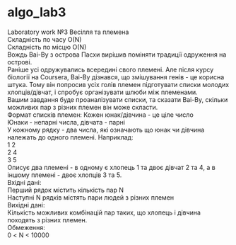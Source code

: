 # algo_lab3
Laboratory work №3
Весілля та племена\
Складність по часу O(N)\
Складність по місцю O(N)\
Вождь Ваі-Ву з острова Пасхи вирішив поміняти традиції одруження на острові.\
Раніше усі одружувались всередині свого племені. Але після курсу біології на Coursera,
Ваі-Ву дізнався, що змішування генів - це корисна штука. Тому він попросив усіх голів
племен підготувати списки молодих хлопців/дівчат, і спробує організувати шлюби між
племенами.\
Вашим завдання буде проаналізувати списки, та сказати Ваі-Ву, скільки можливих пар з
різних племен він може скласти.\
Формат списків племен:
Кожен юнак/дівчина - це ціле число\
Юнаки - непарні числа, дівчата - парні\
У кожному рядку - два числа, які означають що юнак чи дівчина належать до
одного племені. Наприклад:\
1 2\
2 4\
3 5\
Описує два племені - в одному є хлопець 1 та двоє дівчат 2 та 4, а в іншому
племені - двоє хлопців 3 та 5.\
Вхідні дані:\
Перший рядок містить кількість пар N\
Наступні N рядків містять пари людей з різних племен\
Вихідні дані:\
Кількість можливих комбінацій пар таких, що хлопець і дівчина походять з різних
племен.\
Обмеження:\
0 &lt; N &lt; 10000